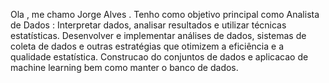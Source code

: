 Ola , me chamo Jorge Alves . Tenho como objetivo principal como Analista de Dados : Interpretar dados, analisar resultados e utilizar técnicas estatísticas. Desenvolver e implementar análises de dados, sistemas de coleta de dados e outras estratégias que otimizem a eficiência e a qualidade estatística. Construcao do conjuntos de  dados e aplicacao de  machine learning bem como manter o  banco de dados.
